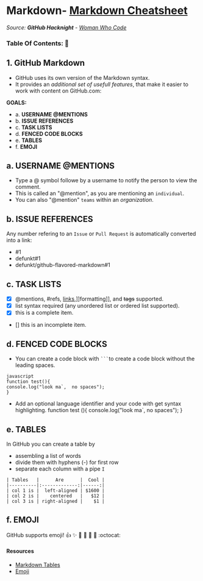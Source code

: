 # Markdown- [Markdown Cheatsheet](#2-GitHub-markdown)
_Source: __GitHub Hacknight__ - [Woman Who Code](https://github.com/WomenWhoCode/WWCodeBarcelona)_

### Table Of Contents: :rocket:
## 1. GitHub Markdown 
- GitHub uses its own version of the Markdown syntax. 
- It provides an _additional set of usefull features_, that make it easier to work with content on GitHub.com:

__GOALS:__
- a. __USERNAME @MENTIONS__
- b. __ISSUE REFERENCES__ 
- c. __TASK LISTS__ 
- d. __FENCED CODE BLOCKS__ 
- e. __TABLES__ 
- f. __EMOJI__ 

## a. USERNAME @MENTIONS 
- Type a @ symbol followe by a username to notify the person to view the comment.
- This is called an "@mention", as you are mentioning an `individual`.
- You can also "@mention" `teams` within an _organization_.

## b. ISSUE REFERENCES 
Any number refering to an `Issue` or `Pull Request` is automatically converted into a link:
- #1
- defunkt#1
- defunkt/github-flavored-markdown#1

## c. TASK LISTS 
- [x] @mentions, #refs, [links](),]]formatting]], and <del>tags</del> supported.
- [x] list syntax required (any unordered list or ordered list supported).
- [x] this is a complete item.
- [] this is an incomplete item.

## d. FENCED CODE BLOCKS
- You can create a code block with ` ``` `to create a code block without the leading spaces.
```
javascript
function test(){
console.log("look ma`,  no spaces");
}
```
- Add an optional language identifier and your code with get syntax highlighting.
function test (){
console.log("look ma`, no spaces");
}

## e. TABLES
In GitHub you can create a table by 
- assembling a list of words 
- divide them with hyphens (-) for first row 
- separate each column with a pipe `I`
```
| Tables   |      Are      |  Cool |
|----------|:-------------:|------:|
| col 1 is |  left-aligned | $1600 |
| col 2 is |    centered   |   $12 |
| col 3 is | right-aligned |    $1 |
```
## f. EMOJI
GitHub supports emoji!
:+1: :sparkles: :camel: :tada:
:rocket: :metal: :octocat:

#### Resources
- [Markdown Tables](https://www.tablesgenerator.com/markdown_tables)
- [Emoji](http://www.emoji-cheat-sheet.com)
